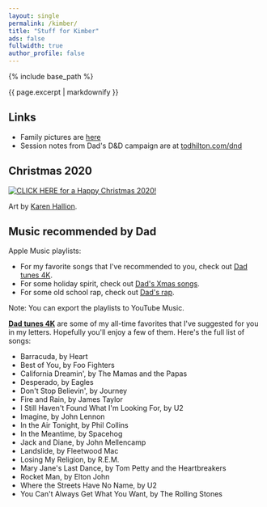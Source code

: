 ```yaml
---
layout: single
permalink: /kimber/
title: "Stuff for Kimber"
ads: false
fullwidth: true
author_profile: false
---
```


{% include base_path %}

{{ page.excerpt | markdownify }}

## Links

* Family pictures are [here](https://photos.todhilton.com/Personal)
* Session notes from Dad's D&D campaign are at [todhilton.com/dnd](https://todhilton.com/dnd)

## Christmas 2020

[![CLICK HERE for a Happy Christmas 2020!](/kimber/Kaylee-EverythingsShiny-byKarenHallion.jpg)](/kimber/JewelStaite-cameo.mp4)

Art by [Karen Hallion](https://www.karenhallion.com/).

## Music recommended by Dad

Apple Music playlists:
* For my favorite songs that I've recommended to you, check out [Dad tunes 4K](https://music.apple.com/us/playlist/dad-tunes-4k/pl.u-76oNkLNsWko5xG).
* For some holiday spirit, check out [Dad's Xmas songs](https://music.apple.com/us/playlist/dads-xmas-songs/pl.u-aZb0N60IPNLByo).
* For some old school rap, check out [Dad's rap](https://music.apple.com/us/playlist/dads-rap/pl.u-aZb0NJ4FPNLByo).

Note: You can export the playlists to YouTube Music.

 **[Dad tunes 4K](https://music.apple.com/us/playlist/dad-tunes-4k/pl.u-76oNkLNsWko5xG)** are
 some of my all-time favorites that I've suggested for you in my letters. Hopefully you'll
 enjoy a few of them. Here's the full list of songs:
* Barracuda, by Heart
* Best of You, by Foo Fighters
* California Dreamin', by The Mamas and the Papas
* Desperado, by Eagles
* Don't Stop Believin', by Journey
* Fire and Rain, by James Taylor
* I Still Haven't Found What I'm Looking For, by U2
* Imagine, by John Lennon
* In the Air Tonight, by Phil Collins
* In the Meantime, by Spacehog
* Jack and Diane, by John Mellencamp
* Landslide, by Fleetwood Mac
* Losing My Religion, by R.E.M. 
* Mary Jane's Last Dance, by Tom Petty and the Heartbreakers 
* Rocket Man, by Elton John
* Where the Streets Have No Name, by U2
* You Can't Always Get What You Want, by The Rolling Stones
